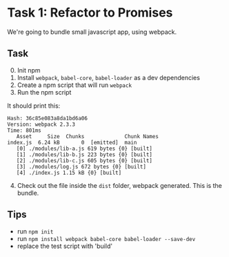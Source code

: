 # Task 1: Refactor to Promises

We're going to bundle small javascript app, using webpack.

## Task

0. Init npm
1. Install `webpack`, `babel-core`, `babel-loader` as a dev dependencies
2. Create a npm script that will run `webpack`
3. Run the npm script

It should print this:
```
Hash: 36c85e083a8da1bd6a06
Version: webpack 2.3.3
Time: 801ms
   Asset     Size  Chunks             Chunk Names
index.js  6.24 kB       0  [emitted]  main
   [0] ./modules/lib-a.js 619 bytes {0} [built]
   [1] ./modules/lib-b.js 223 bytes {0} [built]
   [2] ./modules/lib-c.js 605 bytes {0} [built]
   [3] ./modules/log.js 672 bytes {0} [built]
   [4] ./index.js 1.15 kB {0} [built]
```

4. Check out the file inside the `dist` folder, webpack generated. This is the bundle.

## Tips

- run `npm init`
- run `npm install webpack babel-core babel-loader --save-dev`
- replace the test script with 'build'
